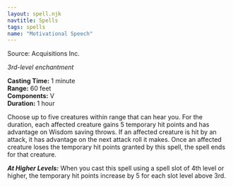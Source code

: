```yaml
---
layout: spell.njk
navtitle: Spells
tags: spells
name: "Motivational Speech"
---
```

Source: Acquisitions Inc.

_3rd-level enchantment_

**Casting Time:** 1 minute  
**Range:** 60 feet  
**Components:** V  
**Duration:** 1 hour

Choose up to five creatures within range that can hear you. For the duration, each affected creature gains 5 temporary hit points and has advantage on Wisdom saving throws. If an affected creature is hit by an attack, it has advantage on the next attack roll it makes. Once an affected creature loses the temporary hit points granted by this spell, the spell ends for that creature.

**_At Higher Levels:_** When you cast this spell using a spell slot of 4th level or higher, the temporary hit points increase by 5 for each slot level above 3rd.